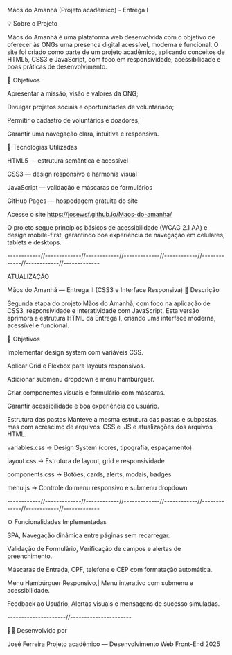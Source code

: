 Mãos do Amanhã (Projeto acadêmico) - Entrega I

💡 Sobre o Projeto

Mãos do Amanhã é uma plataforma web desenvolvida com o objetivo de oferecer às ONGs uma presença digital acessível, moderna e funcional.
O site foi criado como parte de um projeto acadêmico, aplicando conceitos de HTML5, CSS3 e JavaScript, com foco em responsividade, acessibilidade e boas práticas de desenvolvimento.

🎯 Objetivos

Apresentar a missão, visão e valores da ONG;

Divulgar projetos sociais e oportunidades de voluntariado;

Permitir o cadastro de voluntários e doadores;

Garantir uma navegação clara, intuitiva e responsiva.

🧩 Tecnologias Utilizadas

HTML5 — estrutura semântica e acessível

CSS3 — design responsivo e harmonia visual

JavaScript — validação e máscaras de formulários

GitHub Pages — hospedagem gratuita do site

Acesse o site
https://josewsf.github.io/Maos-do-amanha/

O projeto segue princípios básicos de acessibilidade (WCAG 2.1 AA) e design mobile-first, garantindo boa experiência de navegação em celulares, tablets e desktops.


------------//-------------//------------//-------------//------------//-------------//------------//-------------

ATUALIZAÇÃO

Mãos do Amanhã — Entrega II (CSS3 e Interface Responsiva)
📘 Descrição

Segunda etapa do projeto Mãos do Amanhã, com foco na aplicação de CSS3, responsividade e interatividade com JavaScript.
Esta versão aprimora a estrutura HTML da Entrega I, criando uma interface moderna, acessível e funcional.

🎯 Objetivos

Implementar design system com variáveis CSS.

Aplicar Grid e Flexbox para layouts responsivos.

Adicionar submenu dropdown e menu hambúrguer.

Criar componentes visuais e formulário com máscaras.

Garantir acessibilidade e boa experiência do usuário.

Estrutura das pastas
Manteve a mesma estrutura das pastas e subpastas, mas com acrescimo 
de arquivos .CSS e .JS e atualizações dos arquivos HTML.

variables.css   → Design System (cores, tipografia, espaçamento)

layout.css      → Estrutura de layout, grid e responsividade

components.css  → Botões, cards, alerts, modais, badges

menu.js         → Controle do menu responsivo e submenu dropdown


------------//-------------//------------//-------------//------------//-------------//------------//-------------


⚙️ Funcionalidades Implementadas

 

SPA, Navegação dinâmica entre páginas sem recarregar. 

Validação de Formulário, Verificação de campos e alertas de preenchimento. 

Máscaras de Entrada, CPF, telefone e CEP com formatação automática. 

Menu Hambúrguer Responsivo,| Menu interativo com submenu e acessibilidade. 

Feedback ao Usuário, Alertas visuais e mensagens de sucesso simuladas. 





---------------------//----------------------


👨‍💻 Desenvolvido por

José Ferreira
Projeto acadêmico — Desenvolvimento Web Front-End
2025

